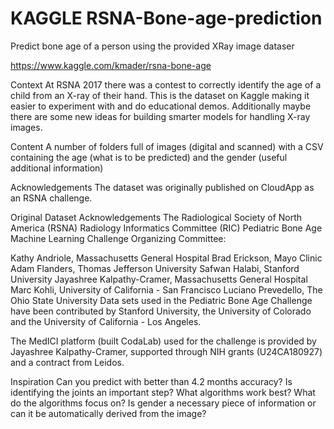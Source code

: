 # KAGGLE RSNA-Bone-age-prediction
Predict bone age of a person using the provided XRay image dataser

https://www.kaggle.com/kmader/rsna-bone-age


Context
At RSNA 2017 there was a contest to correctly identify the age of a child from an X-ray of their hand. This is the dataset on Kaggle making it easier to experiment with and do educational demos. Additionally maybe there are some new ideas for building smarter models for handling X-ray images.

Content
A number of folders full of images (digital and scanned) with a CSV containing the age (what is to be predicted) and the gender (useful additional information)

Acknowledgements
The dataset was originally published on CloudApp as an RSNA challenge.

Original Dataset Acknowledgements
The Radiological Society of North America (RSNA) Radiology Informatics Committee (RIC) Pediatric Bone Age Machine Learning Challenge Organizing Committee:

Kathy Andriole, Massachusetts General Hospital
Brad Erickson, Mayo Clinic
Adam Flanders, Thomas Jefferson University
Safwan Halabi, Stanford University
Jayashree Kalpathy-Cramer, Massachusetts General Hospital
Marc Kohli, University of California - San Francisco
Luciano Prevedello, The Ohio State University
Data sets used in the Pediatric Bone Age Challenge have been contributed by Stanford University, the University of Colorado and the University of California - Los Angeles.

The MedICI platform (built CodaLab) used for the challenge is provided by Jayashree Kalpathy-Cramer, supported through NIH grants (U24CA180927) and a contract from Leidos.

Inspiration
Can you predict with better than 4.2 months accuracy?
Is identifying the joints an important step?
What algorithms work best?
What do the algorithms focus on?
Is gender a necessary piece of information or can it be automatically derived from the image?
